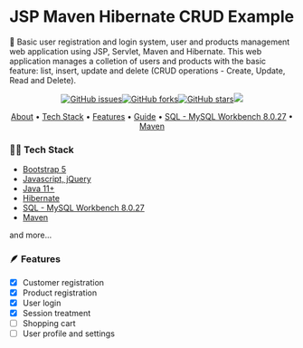 # JSP Maven Hibernate CRUD Example

<p id="#about">
🚀 Basic user registration and login system, user and products management web application using JSP, Servlet, Maven and Hibernate. This web application manages a colletion of users and products with the basic feature: list, insert, update and delete (CRUD operations - Create, Update, Read and Delete).</p>
<center><a href="https://github.com/rubensdimasjr/jsp-maven-hibernate-crud/issues"><img alt="GitHub issues" src="https://img.shields.io/github/issues/rubensdimasjr/jsp-maven-hibernate-crud"></a><a href="https://github.com/rubensdimasjr/jsp-maven-hibernate-crud/network"><img alt="GitHub forks" src="https://img.shields.io/github/forks/rubensdimasjr/jsp-maven-hibernate-crud"></a><a href="https://github.com/rubensdimasjr/jsp-maven-hibernate-crud/stargazers"><img alt="GitHub stars" src="https://img.shields.io/github/stars/rubensdimasjr/jsp-maven-hibernate-crud"></a><img src="https://img.shields.io/badge/status-in%20progress-blue?style=social&logo=appveyor"></center>



<p align="center">
 <a href="#about">About</a> •
 <a href="#techstack">Tech Stack</a> • 
 <a href="#feat">Features</a> • 
 <a href="#guide">Guide</a> • 
 <a href="#">SQL - MySQL Workbench 8.0.27</a> • 
 <a href="#">Maven</a>
</p>



<h3 id="#techstack">👨‍💻 Tech Stack</h3>
<ul>
<li><a href="#">Bootstrap 5</a></li>
<li><a href="#">Javascript, jQuery</a></li>
<li><a href="#">Java 11+</a></li>
<li><a href="#">Hibernate</a></li>
<li><a href="#">SQL - MySQL Workbench 8.0.27</a></li>
<li><a href="#">Maven</a></li>
</ul>

and more...



<h3 id="#feat">🪶 Features</h3>

- [x] Customer registration
- [x] Product registration
- [x] User login
- [x] Session treatment
- [ ] Shopping cart
- [ ] User profile and settings
